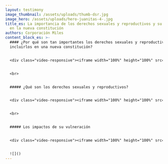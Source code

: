 ```yaml
---
layout: testimony
image_thumbnail: /assets/uploads/thumb-dsr.jpg
image_hero: /assets/uploads/hero-juanitas-4-.jpg
title_es: La importancia de los derechos sexuales y reproductivos y su inclusión
  en la nueva constitución
authors: Corporación Miles
content_block_es: >-
  #### ¿Por qué son tan importantes los derechos sexuales y reproductivos para
  incluirlos en una nueva constitución?


  <div class="video-responsive"><iframe width="100%" height="100%" src="https://www.youtube.com/embed/nMe9_Jxi528?rel=0&showinfo=0&autohide=1&modestbranding=1" title="YouTube video player" frameborder="0" allow="accelerometer; autoplay; clipboard-write; encrypted-media; gyroscope; picture-in-picture" allowfullscreen style="position:absolute; top:0; left: 0"></iframe></div>


  <br>


  ##### ¿Qué son los derechos sexuales y reproductivos?


  <div class="video-responsive"><iframe width="100%" height="100%" src="https://www.youtube.com/embed/NNNPc_VsiX8?rel=0&showinfo=0&autohide=1&modestbranding=1" title="YouTube video player" frameborder="0" allow="accelerometer; autoplay; clipboard-write; encrypted-media; gyroscope; picture-in-picture" allowfullscreen style="position:absolute; top:0; left: 0"></iframe></div>


  <br>


  ##### Los impactos de su vulneración


  <div class="video-responsive"><iframe width="100%" height="100%" src="https://www.youtube.com/embed/E82NoVfRY7g?rel=0&showinfo=0&autohide=1&modestbranding=1" title="YouTube video player" frameborder="0" allow="accelerometer; autoplay; clipboard-write; encrypted-media; gyroscope; picture-in-picture" allowfullscreen style="position:absolute; top:0; left: 0"></iframe></div><br>


  ![]()
---
```

